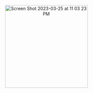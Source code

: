 <div style="text-align:center;">
  <img width="263" alt="Screen Shot 2023-03-25 at 11 03 23 PM" src="https://user-images.githubusercontent.com/116687416/227752951-e7c0f46e-4651-415d-8a24-bc2c9e0897a4.png">
</div>
